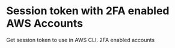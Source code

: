 # Session token with 2FA enabled AWS Accounts
Get session token to use in AWS CLI. 2FA enabled accounts
